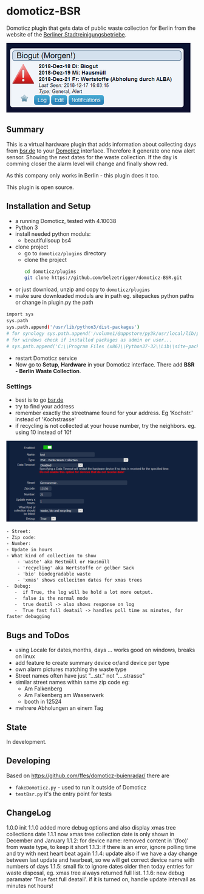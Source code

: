 # domoticz-BSR
Domoticz plugin that gets data of public waste collection for Berlin from the website of the [Berliner Stadtreinigungsbetriebe](http://www.bsr.de/).

![settings](https://github.com/belzetrigger/domoticz-BSR/raw/master/resources/unit_all_warning.PNG)

## Summary
This is a virtual hardware plugin that adds information about collecting days  from [bsr.de](https://www.bsr.de/abfuhrkalender-20520.php)  to your [Domoticz](https://www.domoticz.com/) interface. 
Therefore it generate one new alert sensor. Showing the next dates for the waste collection. If the day is comming closer the alarm level will change and finally show red.

As this company only works in Berlin - this plugin does it too.

This plugin is open source.


## Installation and Setup
- a running Domoticz, tested with 4.10038
- Python 3
- install needed python moduls:
  - beautifullsoup bs4
- clone project
    - go to `domoticz/plugins` directory 
    - clone the project
        ```bash
        cd domoticz/plugins
        git clone https://github.com/belzetrigger/domoticz-BSR.git
        ```
- or just download, unzip and copy to `domoticz/plugins` 
- make sure downloaded moduls are in path eg. sitepackes python paths or change in plugin.py the path
```bash
import sys
sys.path
sys.path.append('/usr/lib/python3/dist-packages')
# for synology sys.path.append('/volume1/@appstore/py3k/usr/local/lib/python3.5/site-packages')
# for windows check if installed packages as admin or user...
# sys.path.append('C:\\Program Files (x86)\\Python37-32\\Lib\\site-packages')
```
- restart Domoticz service
- Now go to **Setup**, **Hardware** in your Domoticz interface. There add
**BSR - Berlin Waste Collection**.
### Settings
   - best is to go  [bsr.de](https://www.bsr.de/abfuhrkalender-20520.php)
   - try to find your address
   - remember exactly the streetname found for your address. Eg 'Kochstr.' instead of 'Kochstrasse'
   - if recycling is not collected at your house number, try the neighbors.  eg. using 10 instead of 10f

![settings](https://github.com/belzetrigger/domoticz-BSR/raw/master/resources/settings.PNG)


    - Street:
    - Zip code:
    - Number:
    - Update in hours
    - What kind of collection to show
        - 'waste' aka Restmüll or Hausmüll
        - 'recycling' aka Wertstoffe or gelber Sack
        - 'bio' biodegradable waste
        - 'xmas' shows colleciton dates for xmas trees
    -  Debug: 
       -  if True, the log will be hold a lot more output.
       -  false is the normal mode
       -  true deatil -> also shows response on log
       -  True fast full deatail -> handles poll time as minutes, for faster debugging
  
## Bugs and ToDos
- using Locale for dates,months, days ... works good on windows, breaks on linux
- add feature to create summary device or/and device per type
- own alarm pictures matching the waste type
- Street names often have just "...str." not "....strasse" 
- similar street names within same zip code eg: 
    - Am Falkenberg 
    - Am Falkenberg am Wasserwerk
    - booth in 12524
- mehrere Abholungen an einem Tag

## State
In development. 

## Developing
Based on https://github.com/ffes/domoticz-buienradar/ there are
 -  `fakeDomoticz.py` - used to run it outside of Domoticz
 -  `testBsr.py` it's the entry point for tests

## ChangeLog
1.0.0 init
1.1.0 added more debug options and also display xmas tree collections date
1.1.1 now xmas tree collection date is only shown in December and January
1.1.2: for device name: removed content in '(foo)' from waste type, to keep it short
1.1.3: if there is an error, ignore polling time and try with next heart beat again
1.1.4: update also if we have a day change between last update and hearbeat, so we will get correct device name with numbers of days
1.1.5: small fix to ignore dates older then today entries for waste disposal, eg. xmas tree always returned full list.
1.1.6: new debug paramater 'True fast full deatail'. if it is turned on, handle update intervall as minutes not hours!

